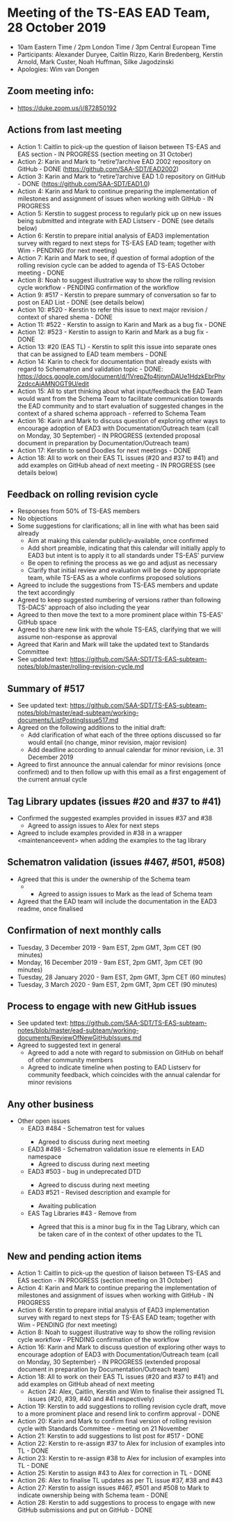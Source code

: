 # Meeting of the TS-EAS EAD Team, 28 October 2019
- 10am Eastern Time / 2pm London Time / 3pm Central European Time
- Participants: Alexander Duryee, Caitlin Rizzo, Karin Bredenberg, Kerstin Arnold, Mark Custer, Noah Huffman, Silke Jagodzinski
- Apologies: Wim van Dongen

## Zoom meeting info:
- https://duke.zoom.us/j/872850192

## Actions from last meeting
- Action 1: Caitlin to pick-up the question of liaison between TS-EAS and EAS section - IN PROGRESS (section meeting on 31 October) 
- Action 2: Karin and Mark to “retire”/archive EAD 2002 repository on GitHub - DONE (https://github.com/SAA-SDT/EAD2002)
- Action 3: Karin and Mark to “retire”/archive EAD 1.0 repository on GitHub - DONE (https://github.com/SAA-SDT/EAD1.0)
- Action 4: Karin and Mark to continue preparing the implementation of milestones and assignment of issues when working with GitHub - IN PROGRESS
- Action 5: Kerstin to suggest process to regularly pick up on new issues being submitted and integrate with EAD Listserv - DONE (see details below)
- Action 6: Kerstin to prepare initial analysis of EAD3 implementation survey with regard to next steps for TS-EAS EAD team; together with Wim - PENDING (for next meeting)
- Action 7: Karin and Mark to see, if question of formal adoption of the rolling revision cycle can be added to agenda of TS-EAS October meeting - DONE
- Action 8: Noah to suggest illustrative way to show the rolling revision cycle workflow - PENDING confirmation of the workflow
- Action 9: #517 - Kerstin to prepare summary of conversation so far to post on EAD List - DONE (see details below)
- Action 10: #520 - Kerstin to refer this issue to next major revision / context of shared shema - DONE
- Action 11: #522 - Kerstin to assign to Karin and Mark as a bug fix - DONE
- Action 12: #523 - Kerstin to assign to Karin and Mark as a bug fix - DONE
- Action 13: #20 (EAS TL) - Kerstin to split this issue into separate ones that can be assigned to EAD team members - DONE
- Action 14: Karin to check for documentation that already exists with regard to Schematron and validation topic - DONE: https://docs.google.com/document/d/1VrepZfo4tjnynDAUe1HdzkEbrPhy2zdccAiAMNOGT9U/edit
- Action 15: All to start thinking about what input/feedback the EAD Team would want from the Schema Team to facilitate communication towards the EAD community and to start evaluation of suggested changes in the context of a shared schema approach - referred to Schema Team
- Action 16: Karin and Mark to discuss question of exploring other ways to encourage adoption of EAD3 with Documentation/Outreach team (call on Monday, 30 September) - IN PROGRESS (extended proposal document in preparation by Documentation/Outreach team)
- Action 17: Kerstin to send Doodles for next meetings - DONE
- Action 18: All to work on their EAS TL issues (#20 and #37 to #41) and add examples on GitHub ahead of next meeting - IN PROGRESS (see details below) 

## Feedback on rolling revision cycle
- Responses from 50% of TS-EAS members
- No objections
- Some suggestions for clarifications; all in line with what has been said already
  - Aim at making this calendar publicly-available, once confirmed
  - Add short preamble, indicating that this calendar will initially apply to EAD3 but intent is to apply it to all standards under TS-EAS' purview
  - Be open to refining the process as we go and adjust as necessary
  - Clarify that initial review and evaluation will be done by appropriate team, while TS-EAS as a whole confirms proposed solutions 
- Agreed to include the suggestions from TS-EAS members and update the text accordingly
- Agreed to keep suggested numbering of versions rather than following TS-DACS' approach of also including the year
- Agreed to then move the text to a more prominent place within TS-EAS' GitHub space
- Agreed to share new link with the whole TS-EAS, clarifying that we will assume non-response as approval
- Agreed that Karin and Mark will take the updated text to Standards Committee
- See updated text: https://github.com/SAA-SDT/TS-EAS-subteam-notes/blob/master/rolling-revision-cycle.md

## Summary of #517
- See updated text: https://github.com/SAA-SDT/TS-EAS-subteam-notes/blob/master/ead-subteam/working-documents/ListPostingIssue517.md
- Agreed on the following additions to the initial draft:
  - Add clarification of what each of the three options discussed so far would entail (no change, minor revision, major revision)
  - Add deadline according to annual calendar for minor revision, i.e. 31 December 2019
- Agreed to first announce the annual calendar for minor revisions (once confirmed) and to then follow up with this email as a first engagement of the current annual cycle

## Tag Library updates (issues #20 and #37 to #41)
- Confirmed the suggested examples provided in issues #37 and #38
  - Agreed to assign issues to Alex for next steps
- Agreed to include examples provided in #38 in a wrapper &lt;maintenanceevent> when adding the examples to the tag library

## Schematron validation (issues #467, #501, #508)
- Agreed that this is under the ownership of the Schema team
  - - Agreed to assign issues to Mark as the lead of Schema team
- Agreed that the EAD team will include the documentation in the EAD3 readme, once finalised

## Confirmation of next monthly calls
- Tuesday, 3 December 2019 - 9am EST, 2pm GMT, 3pm CET (90 minutes)
- Monday, 16 December 2019 - 9am EST, 2pm GMT, 3pm CET (90 minutes)
- Tuesday, 28 January 2020 - 9am EST, 2pm GMT, 3pm CET (60 minutes)
- Tuesday, 3 March 2020 - 9am EST, 2pm GMT, 3pm CET (90 minutes)

## Process to engage with new GitHub issues
- See updated text: https://github.com/SAA-SDT/TS-EAS-subteam-notes/blob/master/ead-subteam/working-documents/ReviewOfNewGitHubIssues.md
- Agreed to suggested text in general
  - Agreed to add a note with regard to submission on GitHub on behalf of other community members
  - Agreed to indicate timeline when posting to EAD Listserv for community feedback, which coincides with the annual calendar for minor revisions

## Any other business
- Other open issues
  - EAD3 #484 - Schematron test for <quantity> values
    - Agreed to discuss during next meeting
  - EAD3 #498 - Schematron validation issue re elements in EAD namespace
    - Agreed to discuss during next meeting
  - EAD3 #503 - <descgrp> bug in undeprecated DTD
    - Agreed to discuss during next meeting
  - EAD3 #521 - Revised description and example for <rightsdeclaration>
    - Awaiting publication
  - EAS Tag Libraries #43 - Remove <thead> from <c12>
    - Agreed that this is a minor bug fix in the Tag Library, which can be taken care of in the context of other updates to the TL

## New and pending action items
- Action 1: Caitlin to pick-up the question of liaison between TS-EAS and EAS section - IN PROGRESS (section meeting on 31 October) 
- Action 4: Karin and Mark to continue preparing the implementation of milestones and assignment of issues when working with GitHub - IN PROGRESS
- Action 6: Kerstin to prepare initial analysis of EAD3 implementation survey with regard to next steps for TS-EAS EAD team; together with Wim - PENDING (for next meeting)
- Action 8: Noah to suggest illustrative way to show the rolling revision cycle workflow - PENDING confirmation of the workflow
- Action 16: Karin and Mark to discuss question of exploring other ways to encourage adoption of EAD3 with Documentation/Outreach team (call on Monday, 30 September) - IN PROGRESS (extended proposal document in preparation by Documentation/Outreach team)
- Action 18: All to work on their EAS TL issues (#20 and #37 to #41) and add examples on GitHub ahead of next meeting
  - Action 24: Alex, Caitlin, Kerstin and Wim to finalise their assigned TL issues (#20, #39, #40 and #41 respectively)
- Action 19: Kerstin to add suggestions to rolling revision cycle draft, move to a more prominent place and resend link to confirm approval - DONE
- Action 20: Karin and Mark to confirm final version of rolling revision cycle with Standards Committee - meeting on 21 November 
- Action 21: Kerstin to add suggestions to list post for #517 - DONE
- Action 22: Kerstin to re-assign #37 to Alex for inclusion of examples into TL - DONE
- Action 23: Kerstin to re-assign #38 to Alex for inclusion of examples into TL - DONE
- Action 25: Kerstin to assign #43 to Alex for correction in TL - DONE
- Action 26: Alex to finalise TL updates as per TL issue #37, #38 and #43
- Action 27: Kerstin to assign issues #467, #501 and #508 to Mark to indicate ownership being with Schema team - DONE
- Action 28: Kerstin to add suggestions to process to engage with new GitHub submissions and put on GitHub - DONE

